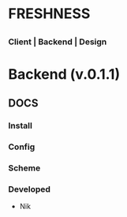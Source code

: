 # FRESHNESS

## <place on img>

### Client | Backend | Design

# Backend (v.0.1.1)

## DOCS

### Install

### Config

### Scheme

### Developed

- Nik
